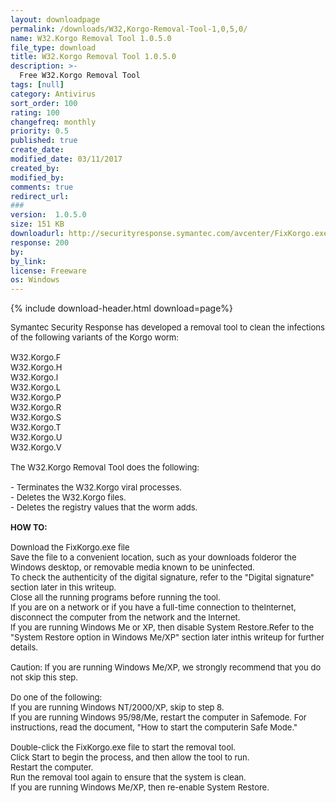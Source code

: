 ```yaml
---
layout: downloadpage
permalink: /downloads/W32,Korgo-Removal-Tool-1,0,5,0/
name: W32.Korgo Removal Tool 1.0.5.0
file_type: download
title: W32.Korgo Removal Tool 1.0.5.0
description: >-
  Free W32.Korgo Removal Tool
tags: [null]
category: Antivirus
sort_order: 100
rating: 100
changefreq: monthly
priority: 0.5
published: true
create_date: 
modified_date: 03/11/2017
created_by: 
modified_by: 
comments: true
redirect_url: 
### 
version:  1.0.5.0
size: 151 KB
downloadurl: http://securityresponse.symantec.com/avcenter/FixKorgo.exe
response: 200
by: 
by_link: 
license: Freeware
os: Windows
---
```


{% include download-header.html download=page%}

<p style="fix-download-text !important">
<p><font size="2"><p>Symantec Security Response has developed a removal tool to clean the infections of the following variants of the Korgo worm:<br />
<br />
W32.Korgo.F <br />
W32.Korgo.H <br />
W32.Korgo.I <br />
W32.Korgo.L <br />
W32.Korgo.P <br />
W32.Korgo.R <br />
W32.Korgo.S <br />
W32.Korgo.T <br />
W32.Korgo.U <br />
W32.Korgo.V<br />
<br />
The W32.Korgo Removal Tool does the following:<br />
<br />
- Terminates the W32.Korgo viral processes. <br />
- Deletes the W32.Korgo files. <br />
- Deletes the registry values that the worm adds.<br />
<br />
<span class="articleDetailsLink"><strong>HOW </strong><strong>TO:</strong></span><br />
<br />
Download the FixKorgo.exe file <br />
Save the file to a convenient location, such as your downloads folderor the Windows desktop, or removable media known to be uninfected. <br />
To check the authenticity of the digital signature, refer to the "Digital signature" section later in this writeup. <br />
Close all the running programs before running the tool. <br />
If you are on a network or if you have a full-time connection to theInternet, disconnect the computer from the network and the Internet. <br />
If you are running Windows Me or XP, then disable System Restore.Refer to the "System Restore option in Windows Me/XP" section later inthis writeup for further details.<br />
<br />
Caution: If you are running Windows Me/XP, we strongly recommend that you do not skip this step.<br />
<br />
Do one of the following: <br />
If you are running Windows NT/2000/XP, skip to step 8. <br />
If you are running Windows 95/98/Me, restart the computer in Safemode. For instructions, read the document, "How to start the computerin Safe Mode."<br />
<br />
Double-click the FixKorgo.exe file to start the removal tool. <br />
Click Start to begin the process, and then allow the tool to run. <br />
Restart the computer. <br />
Run the removal tool again to ensure that the system is clean. <br />
If you are running Windows Me/XP, then re-enable System Restore.</p></p></p>
